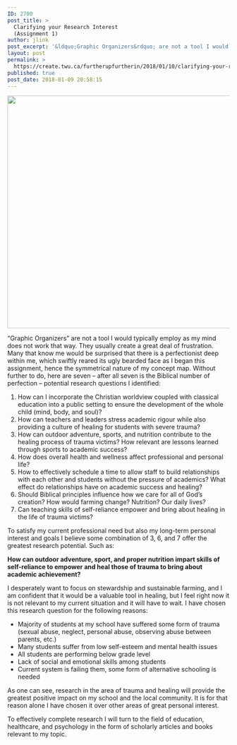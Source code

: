 ```yaml
---
ID: 2700
post_title: >
  Clarifying your Research Interest
  (Assignment 1)
author: jlink
post_excerpt: '&ldquo;Graphic Organizers&rdquo; are not a tool I would typically employ as my mind does not work that way. They usually create a great deal of frustration. Many that know me would be surprised that there is a perfectionist deep within me, which swiftly reared its ugly bearded face as I began this assignment, hence the &hellip; <p><a href="https://create.twu.ca/furtherupfurtherin/2018/01/10/clarifying-your-research-interest-assignment-1/">Continue reading<span> "Clarifying your Research Interest (Assignment 1)"</span></a></p>'
layout: post
permalink: >
  https://create.twu.ca/furtherupfurtherin/2018/01/10/clarifying-your-research-interest-assignment-1/
published: true
post_date: 2018-01-09 20:58:15
---
```

<p><img class="wp-image-5 aligncenter" src="http://create.twu.ca/furtherupfurtherin/files/2018/01/Untitled-Diagram-6-300x236.jpg" alt="" width="670" height="527" srcset="https://create.twu.ca/furtherupfurtherin/files/2018/01/Untitled-Diagram-6-300x236.jpg 300w, https://create.twu.ca/furtherupfurtherin/files/2018/01/Untitled-Diagram-6-768x605.jpg 768w, https://create.twu.ca/furtherupfurtherin/files/2018/01/Untitled-Diagram-6-1024x807.jpg 1024w, https://create.twu.ca/furtherupfurtherin/files/2018/01/Untitled-Diagram-6.jpg 1507w" sizes="(max-width: 670px) 100vw, 670px" /></p>
<p>“Graphic Organizers” are not a tool I would typically employ as my mind does not work that way. They usually create a great deal of frustration. Many that know me would be surprised that there is a perfectionist deep within me, which swiftly reared its ugly bearded face as I began this assignment, hence the symmetrical nature of my concept map. Without further to do, here are seven – after all seven is the Biblical number of perfection – potential research questions I identified:</p>
<ol>
<li>How can I incorporate the Christian worldview coupled with classical education into a public setting to ensure the development of the whole child (mind, body, and soul)?</li>
<li>How can teachers and leaders stress academic rigour while also providing a culture of healing for students with severe trauma?</li>
<li>How can outdoor adventure, sports, and nutrition contribute to the healing process of trauma victims? How relevant are lessons learned through sports to academic success?</li>
<li>How does overall health and wellness affect professional and personal life?</li>
<li>How to effectively schedule a time to allow staff to build relationships with each other and students without the pressure of academics? What effect do relationships have on academic success and healing?</li>
<li>Should Biblical principles influence how we care for all of God’s creation? How would farming change? Nutrition? Our daily lives?</li>
<li>Can teaching skills of self-reliance empower and bring about healing in the life of trauma victims?</li>
</ol>
<p>To satisfy my current professional need but also my long-term personal interest and goals I believe some combination of 3, 6, and 7 offer the greatest research potential. Such as:</p>
<p><strong>How can outdoor adventure, sport, and proper nutrition impart skills of self-reliance to empower and heal those of trauma to bring about academic achievement?</strong></p>
<p>I desperately want to focus on stewardship and sustainable farming, and I am confident that it would be a valuable tool in healing, but I feel right now it is not relevant to my current situation and it will have to wait. I have chosen this research question for the following reasons:</p>
<ul>
<li>Majority of students at my school have suffered some form of trauma (sexual abuse, neglect, personal abuse, observing abuse between parents, etc.)</li>
<li>Many students suffer from low self-esteem and mental health issues</li>
<li>All students are performing below grade level</li>
<li>Lack of social and emotional skills among students</li>
<li>Current system is failing them, some form of alternative schooling is needed</li>
</ul>
<p>As one can see, research in the area of trauma and healing will provide the greatest positive impact on my school and the local community. It is for that reason alone I have chosen it over other areas of great personal interest.</p>
<p>To effectively complete research I will turn to the field of education, healthcare, and psychology in the form of scholarly articles and books relevant to my topic.</p>